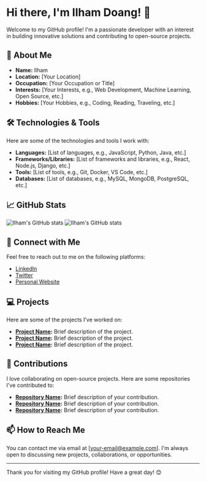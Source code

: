 
# Hi there, I'm Ilham Doang! 👋

Welcome to my GitHub profile! I'm a passionate developer with an interest in building innovative solutions and contributing to open-source projects.

## 🚀 About Me

- **Name:** Ilham
- **Location:** [Your Location]
- **Occupation:** [Your Occupation or Title]
- **Interests:** [Your Interests, e.g., Web Development, Machine Learning, Open Source, etc.]
- **Hobbies:** [Your Hobbies, e.g., Coding, Reading, Traveling, etc.]

## 🛠️ Technologies & Tools

Here are some of the technologies and tools I work with:

- **Languages:** [List of languages, e.g., JavaScript, Python, Java, etc.]
- **Frameworks/Libraries:** [List of frameworks and libraries, e.g., React, Node.js, Django, etc.]
- **Tools:** [List of tools, e.g., Git, Docker, VS Code, etc.]
- **Databases:** [List of databases, e.g., MySQL, MongoDB, PostgreSQL, etc.]

## 📈 GitHub Stats
![Ilham's GitHub stats](https://github-readme-stats.vercel.app/api?username=ilhamdoanggg&show_icons=true&theme=transparent)
![Ilham's GitHub stats](https://github-readme-stats.vercel.app/api?username=ilhamdoanggg&show_icons=true&theme=radical)

## 🔗 Connect with Me

Feel free to reach out to me on the following platforms:

- [LinkedIn](https://www.linkedin.com/in/your-linkedin-profile)
- [Twitter](https://twitter.com/your-twitter-handle)
- [Personal Website](https://your-website.com)

## 💻 Projects

Here are some of the projects I've worked on:

- **[Project Name](https://github.com/ilhamdoanggg/project-name):** Brief description of the project.
- **[Project Name](https://github.com/ilhamdoanggg/project-name):** Brief description of the project.
- **[Project Name](https://github.com/ilhamdoanggg/project-name):** Brief description of the project.

## 🤝 Contributions

I love collaborating on open-source projects. Here are some repositories I've contributed to:

- **[Repository Name](https://github.com/owner/repository-name):** Brief description of your contribution.
- **[Repository Name](https://github.com/owner/repository-name):** Brief description of your contribution.
- **[Repository Name](https://github.com/owner/repository-name):** Brief description of your contribution.

## 📫 How to Reach Me

You can contact me via email at [your-email@example.com]. I'm always open to discussing new projects, collaborations, or opportunities.

---

Thank you for visiting my GitHub profile! Have a great day! 😊
